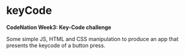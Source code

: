 # keyCode

**CodeNation Week3: Key-Code challenge**

Some simple JS, HTML and CSS manipulation to produce an app that presents the keycode of a button press.

